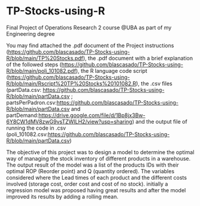 # TP-Stocks-using-R
Final Project of Operations Research 2 course @UBA as part of my Engineering degree

You may find attached the .pdf document of the Project instructions (https://github.com/blascasado/TP-Stocks-using-R/blob/main/TP%20Stocks.pdf), the .pdf document with a brief explanation of the followed steps (https://github.com/blascasado/TP-Stocks-using-R/blob/main/poli_101082.pdf), the R language code script (https://github.com/blascasado/TP-Stocks-using-R/blob/main/Rscript%20TP%20Stocks%20101082.R), the .csv files (partData.csv: https://github.com/blascasado/TP-Stocks-using-R/blob/main/partData.csv ; partsPerPadron.csv:https://github.com/blascasado/TP-Stocks-using-R/blob/main/partData.csv and partDemand:https://drive.google.com/file/d/1Bp8jx3Bw-6Y8CW1dMV8zwG9vsTZWILH2/view?usp=sharing) and the output file of running the code in .csv (poli_101082.csv:https://github.com/blascasado/TP-Stocks-using-R/blob/main/partData.csv)

The objective of this project was to design a model to determine the optimal way of managing the stock inventory of different products in a warehouse. The output result of the model was a list of the products IDs with their optimal ROP (Reorder point) and Q (quantity ordered). The variables considered where the Lead times of each product and the different costs involved (storage cost, order cost and cost of no stock). initially a regression model was proposed having great results and after the model improved its results by adding a rolling mean.
